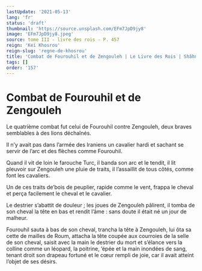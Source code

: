 ```yaml
---
lastUpdate: '2021-05-13'
lang: 'fr'
status: 'draft'
thumbnail: 'https://source.unsplash.com/EFm7JpD9jy8'
image: 'EFm7JpD9jy8.jpeg'
source: tome III - livre des rois - P. 457
reign: 'Keï Khosrou'
reign-slug: 'regne-de-khosrou'
title: 'Combat de Fourouhil et de Zengouleh | Le Livre des Rois | Shâhnâmeh'
tags: []
order: '157'
---
```


# Combat de Fourouhil et de Zengouleh

Le quatrième combat fut celui de Fourouhil contre Zengouleh, deux braves semblables à des lions déchaînés.

Il n’y avait pas dans l’armée des Iraniens un cavalier hardi et sachant se servir de l’arc et des flèches comme Fourouhil.

Quand il vit de loin le farouche Turc, il banda son arc et le tendit, il lit pleuvoir sur Zengouleh une pluie de traits, il l’assaillit de tous côtés, comme font les cavaliers.

Un de ces traits de’bois de peuplier, rapide comme le vent, frappa le cheval et perça facilement le cheval et le cavalier.

Le destrier s’abattit de douleur ; les joues de Zengouleh pâlirent, il tomba de son cheval la tête en bas et rendit l’âme : sans doute il était né un jour de malheur.

Fourouhil sauta à bas de son cheval, trancha la tête à Zengouleh, lui ôta sa cette de mailles de Roum, attacha la tête coupée aux courroies de la selle de son cheval, saisit avec la main le destrier du mort et s’élance vers la colline comme un léopard, la poitrine, ’épée et la main inondées de sang, tenant droit son drapeau fortuné et le cœur rempli de joie, car il avait atteint l’objet de ses désirs.
